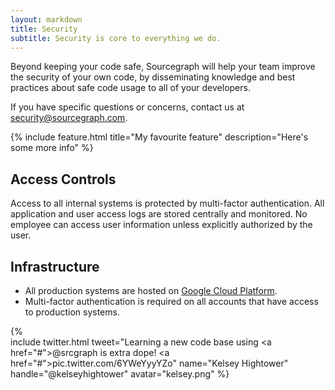 ```yaml
---
layout: markdown
title: Security
subtitle: Security is core to everything we do.
---
```


Beyond keeping your code safe, Sourcegraph will help your team improve the security of your own code, by disseminating knowledge and best practices about safe code usage to all of your developers.

If you have specific questions or concerns, contact us at security@sourcegraph.com.

{% 
    include feature.html 
    title="My favourite feature" 
    description="Here's some more info" 
%}

## Access Controls 

Access to all internal systems is protected by multi-factor authentication. All application and user access logs are stored centrally and monitored. No employee can access user information unless explicitly authorized by the user.

## Infrastructure 

* All production systems are hosted on [Google Cloud Platform](https://cloud.google.com).
* Multi-factor authentication is required on all accounts that have access to production systems.

{%  
    include twitter.html 
    tweet="Learning a new code base using <a href=\"#\">@srcgraph</a> is extra dope! <a href=\"#\">pic.twitter.com/6YWeYyyYZo</a>" 
    name="Kelsey Hightower" 
    handle="@kelseyhightower" 
    avatar="kelsey.png" 
%} 
